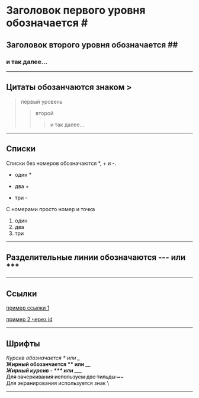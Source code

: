# Заголовок первого уровня обозначается # #  
## Заголовок второго уровня обозначается ## ##
### и так далее... ###
---
## Цитаты обозанчаются знаком >
> первый уровень
>> второй
>>> и так далее...
---
## Списки
Списки без номеров обозначаются *, + и -.
* один *
+ два +
- три -

С номерами просто номер и точка  
1. один
2. два
3. три 
---
## Разделительные линии обозначаются --- или ***
***
## Ссылки

[пример ссылки 1](http://example.com/ "необязательная подсказка")  

[id]: http://example.com/ "необязательная подсказка 2"  
[пример 2 через id][id]

---
## Шрифты

*Курсив обозначается * или _*   
**Жирный обозанчается ** или __**  
***Жирный курсив - *** или ___***  
~~Для зачеркивания используем две тильды \~~~~  
Для экранирования используется знак \

---

